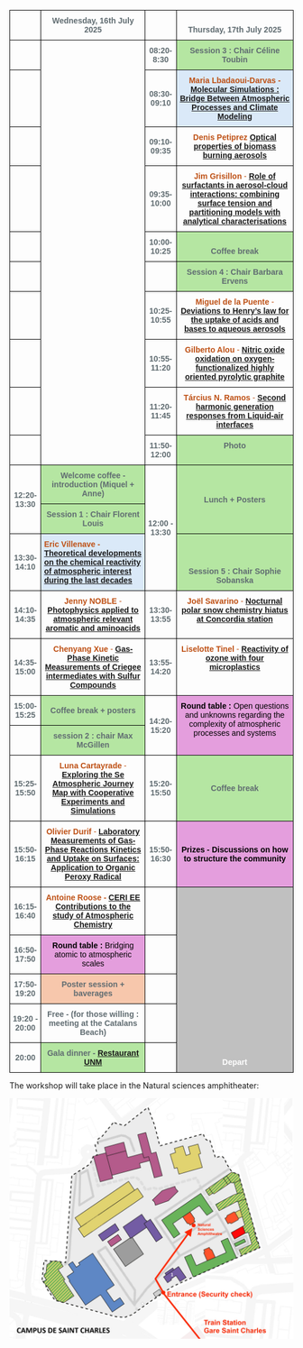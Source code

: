 
<html>


<style type="text/css">
  .page-header {
  color: white;
  text-align: center;
  background-color: white;
  background-image: url("./images/atmoheader.png");
  background-repeat: no-repeat;
  background-size: cover;
  margin: 0 auto;
}
.tg  {border-collapse:collapse;border-spacing:0;}
.tg td{border-color:black;border-style:solid;border-width:1px;font-family:Arial, sans-serif;font-size:14px;
  overflow:hidden;padding:10px 5px;word-break:normal;}
.tg th{border-color:black;border-style:solid;border-width:1px;font-family:Arial, sans-serif;font-size:14px;
  font-weight:normal;overflow:hidden;padding:10px 5px;word-break:normal;}
.tg .tg-cly1{text-align:left;vertical-align:middle}
.tg .tg-rz17{color:#606C71;font-weight:bold;text-align:center;vertical-align:middle}
.tg .tg-ej97{background-color:#B5E6A2;color:#606C71;font-weight:bold;text-align:center;vertical-align:bottom}
.tg .tg-7ma4{color:#BE5014;text-align:center;vertical-align:middle}
.tg .tg-zxc1{background-color:#E49EDD;color:rgba(0, 0, 0, 0.847);font-weight:bold;text-align:center;vertical-align:middle}
.tg .tg-9ujf{background-color:#B5E6A2;color:#606C71;font-weight:bold;text-align:center;vertical-align:top}
.tg .tg-z4yt{background-color:#B5E6A2;color:#606C71;font-weight:bold;text-align:center;vertical-align:middle}
.tg .tg-dcrf{background-color:#DAE9F8;color:#BE5014;font-weight:bold;text-align:left;vertical-align:top}
.tg .tg-2ynr{background-color:#c0c0c0;text-align:center;vertical-align:bottom}
.tg .tg-gmv9{color:#BE5014;font-weight:bold;text-align:center;vertical-align:top}
.tg .tg-nrix{text-align:center;vertical-align:middle}
.tg .tg-smof{color:#606C71;font-weight:bold;text-align:center;vertical-align:bottom}
.tg .tg-9ws7{background-color:#DAE9F8;color:#BE5014;font-weight:bold;text-align:center;vertical-align:bottom}
.tg .tg-xokn{background-color:#E49EDD;color:#E00;font-style:italic;text-align:center;vertical-align:top}
.tg .tg-l3lf{background-color:#F7C7AC;color:#606C71;font-weight:bold;text-align:center;vertical-align:bottom}
</style>
<body>
<table class="tg"><thead>
  <tr>
    <th class="tg-nrix"><span style="font-weight:400;font-style:normal;text-decoration:none;color:black"> </span></th>
    <th class="tg-smof"><span style="font-weight:700;font-style:normal;text-decoration:none;color:#606C71">Wednesday, 16th July 2025</span></th>
    <th class="tg-rz17"><span style="font-weight:700;font-style:normal;text-decoration:none;color:#606C71"> </span></th>
    <th class="tg-smof"><span style="font-weight:700;font-style:normal;text-decoration:none;color:#606C71">Thursday, 17th July 2025</span></th>
  </tr></thead>
<tbody>
  <tr>
    <td class="tg-nrix"><span style="font-weight:400;font-style:normal;text-decoration:none;color:black"> </span></td>
    <td class="tg-smof" rowspan="10"></td>
    <td class="tg-rz17"><span style="font-weight:700;font-style:normal;text-decoration:none;color:#606C71">08:20-8:30</span></td>
    <td class="tg-ej97"><span style="font-weight:700;font-style:normal;text-decoration:none;color:#606C71;background-color:#B5E6A2">Session 3 : Chair Céline Toubin</span></td>
  </tr>
  <tr>
    <td class="tg-cly1"><span style="font-weight:400;font-style:normal;text-decoration:none;color:black"> </span></td>
    <td class="tg-rz17"><span style="font-weight:700;font-style:normal;text-decoration:none;color:#606C71">08:30-09:10</span></td>
    <td class="tg-9ws7"><span style="font-weight:700;font-style:normal;text-decoration:none;color:#BE5014;background-color:#DAE9F8">Maria Lbadaoui-Darvas - </span><a href="https://amubox.univ-amu.fr/s/sQ9FmMq6C7rPKZT" target="_blank" rel="noopener noreferrer">Molecular Simulations : Bridge Between Atmospheric Processes and Climate Modeling</a></td>
  </tr>
  <tr>
    <td class="tg-cly1"><span style="font-weight:400;font-style:normal;text-decoration:none;color:black"> </span></td>
    <td class="tg-rz17"><span style="font-weight:700;font-style:normal;text-decoration:none;color:#606C71">09:10-09:35</span></td>
    <td class="tg-gmv9"><span style="font-weight:700;font-style:normal;text-decoration:none;color:#BE5014">Denis Petiprez</span>  <a href="https://amubox.univ-amu.fr/s/DBjW9JWsgZk724y" target="_blank" rel="noopener noreferrer">Optical properties of biomass burning aerosols</a></td>
  </tr>
  <tr>
    <td class="tg-cly1"><span style="font-weight:400;font-style:normal;text-decoration:none;color:black"> </span></td>
    <td class="tg-rz17"><span style="font-weight:700;font-style:normal;text-decoration:none;color:#606C71">09:35-10:00</span></td>
    <td class="tg-gmv9"><span style="font-weight:700;font-style:normal;text-decoration:none;color:#BE5014">Jim Grisillon</span> <span style="font-weight:400;font-style:normal;text-decoration:none;color:#BE5014">- </span><a href="https://amubox.univ-amu.fr/s/idwKbbpEWRkqLjW" target="_blank" rel="noopener noreferrer">Role of surfactants in aerosol-cloud interactions: combining surface tension and partitioning models with analytical characterisation</a><a href="https://amubox.univ-amu.fr/s/idwKbbpEWRkqLjW" target="_blank" rel="noopener noreferrer"><span style="font-weight:bold">s</span></a></td>
  </tr>
  <tr>
    <td class="tg-cly1"><span style="font-weight:400;font-style:normal;text-decoration:none;color:black"> </span></td>
    <td class="tg-rz17"><span style="font-weight:700;font-style:normal;text-decoration:none;color:#606C71">10:00-10:25</span></td>
    <td class="tg-ej97"><span style="font-weight:700;font-style:normal;text-decoration:none;color:#606C71;background-color:#B5E6A2">Coffee break</span></td>
  </tr>
  <tr>
    <td class="tg-cly1"><span style="font-weight:400;font-style:normal;text-decoration:none;color:black"> </span></td>
    <td class="tg-rz17"><span style="font-weight:700;font-style:normal;text-decoration:none;color:#606C71"> </span></td>
    <td class="tg-ej97"><span style="font-weight:700;font-style:normal;text-decoration:none;color:#606C71;background-color:#B5E6A2">Session 4 : Chair Barbara Ervens</span></td>
  </tr>
  <tr>
    <td class="tg-cly1"><span style="font-weight:400;font-style:normal;text-decoration:none;color:black"> </span></td>
    <td class="tg-rz17"><span style="font-weight:700;font-style:normal;text-decoration:none;color:#606C71">10:25-10:55</span></td>
    <td class="tg-gmv9"><span style="font-weight:700;font-style:normal;text-decoration:none;color:#BE5014">Miguel de la Puente</span> <span style="font-weight:400;font-style:normal;text-decoration:none;color:#BE5014">- </span><a href="https://amubox.univ-amu.fr/s/j22Qxin3nQbLQ6C" target="_blank" rel="noopener noreferrer">Deviations to Henry’s law for the uptake of acids and bases to aqueous aerosols</a></td>
  </tr>
  <tr>
    <td class="tg-cly1"><span style="font-weight:400;font-style:normal;text-decoration:none;color:black"> </span></td>
    <td class="tg-rz17"><span style="font-weight:700;font-style:normal;text-decoration:none;color:#606C71">10:55-11:20</span></td>
    <td class="tg-gmv9"><span style="font-weight:700;font-style:normal;text-decoration:none;color:#BE5014">Gilberto Alou </span><span style="font-weight:400;font-style:normal;text-decoration:none;color:#BE5014">- </span><a href="https://amubox.univ-amu.fr/s/kRdLyRTsHqoQpSq" target="_blank" rel="noopener noreferrer">Nitric oxide oxidation on oxygen-functionalized highly oriented pyrolytic graphite</a></td>
  </tr>
  <tr>
    <td class="tg-cly1"><span style="font-weight:400;font-style:normal;text-decoration:none;color:black"> </span></td>
    <td class="tg-rz17"><span style="font-weight:700;font-style:normal;text-decoration:none;color:#606C71">11:20-11:45</span></td>
    <td class="tg-gmv9"><span style="font-weight:700;font-style:normal;text-decoration:none;color:#BE5014">Tárcius N. Ramos </span><span style="font-weight:400;font-style:normal;text-decoration:none;color:#BE5014">- </span><a href="https://amubox.univ-amu.fr/s/P9NjykPXFYZyAn8" target="_blank" rel="noopener noreferrer">Second harmonic generation responses from Liquid-air interfaces</a></td>
  </tr>
  <tr>
    <td class="tg-cly1"><span style="font-weight:400;font-style:normal;text-decoration:none;color:black"> </span></td>
    <td class="tg-rz17"><span style="font-weight:700;font-style:normal;text-decoration:none;color:#606C71">11:50-12:00</span></td>
    <td class="tg-9ujf"> <span style="font-weight:700;font-style:normal;text-decoration:none;color:#606C71;background-color:#B5E6A2">Photo</span> </td>
  </tr>
  <tr>
    <td class="tg-rz17" rowspan="2"><span style="font-weight:700;font-style:normal;text-decoration:none;color:#606C71">12:20-13:30</span></td>
    <td class="tg-ej97"><span style="font-weight:700;font-style:normal;text-decoration:none;color:#606C71;background-color:#B5E6A2">Welcome coffee - introduction (Miquel + Anne)</span></td>
    <td class="tg-rz17" rowspan="3"><span style="font-weight:700;font-style:normal;text-decoration:none;color:#606C71">12:00 - 13:30</span></td>
    <td class="tg-z4yt" rowspan="2"><span style="font-weight:700;font-style:normal;text-decoration:none;color:#606C71;background-color:#B5E6A2">Lunch</span>  <span style="font-weight:700;font-style:normal;text-decoration:none;color:#606C71;background-color:#B5E6A2">+ Posters</span></td>
  </tr>
  <tr>
    <td class="tg-ej97"><span style="font-weight:700;font-style:normal;text-decoration:none;color:#606C71;background-color:#B5E6A2">Session 1 : Chair Florent Louis</span></td>
  </tr>
  <tr>
    <td class="tg-rz17"><span style="font-weight:700;font-style:normal;text-decoration:none;color:#606C71">13:30-14:10</span></td>
    <td class="tg-dcrf"><span style="font-weight:700;font-style:normal;text-decoration:none;color:#BE5014;background-color:#DAE9F8">Eric Villenave  -</span> <a href="https://amubox.univ-amu.fr/s/bJAgZ49tbeiFtwG" target="_blank" rel="noopener noreferrer">Theoretical developments on the chemical reactivity of atmospheric interest during the last decades</a></td>
    <td class="tg-ej97"><span style="font-weight:700;font-style:normal;text-decoration:none;color:#606C71;background-color:#B5E6A2">Session 5 : Chair Sophie Sobanska</span></td>
  </tr>
  <tr>
    <td class="tg-rz17"><span style="font-weight:700;font-style:normal;text-decoration:none;color:#606C71">14:10-14:35</span></td>
    <td class="tg-gmv9"><span style="font-weight:700;font-style:normal;text-decoration:none;color:#BE5014">Jenny NOBLE</span><span style="font-weight:400;font-style:normal;text-decoration:none;color:#BE5014"> - </span><a href="https://amubox.univ-amu.fr/s/fPqTErcYgJMG4PH" target="_blank" rel="noopener noreferrer">Photophysics applied to atmospheric relevant aromatic and aminoacids</a></td>
    <td class="tg-rz17"><span style="font-weight:700;font-style:normal;text-decoration:none;color:#606C71">13:30-13:55</span></td>
    <td class="tg-gmv9"><span style="font-weight:700;font-style:normal;text-decoration:none;color:#BE5014">Joël Savarino</span> <span style="font-weight:400;font-style:normal;text-decoration:none;color:#BE5014">-  </span><a href="https://amubox.univ-amu.fr/s/LKStiAWLJKoMZN3" target="_blank" rel="noopener noreferrer">Nocturnal polar snow chemistry hiatus at Concordia station</a></td>
  </tr>
  <tr>
    <td class="tg-rz17"><span style="font-weight:700;font-style:normal;text-decoration:none;color:#606C71">14:35-15:00</span></td>
    <td class="tg-gmv9"><span style="font-weight:700;font-style:normal;text-decoration:none;color:#BE5014">Chenyang Xue</span><span style="font-weight:400;font-style:normal;text-decoration:none;color:#BE5014"> - </span><a href="https://amubox.univ-amu.fr/s/LLboxg5sXkM53fm" target="_blank" rel="noopener noreferrer">Gas-Phase Kinetic Measurements of Criegee intermediates with Sulfur Compounds</a></td>
    <td class="tg-rz17"><span style="font-weight:700;font-style:normal;text-decoration:none;color:#606C71">13:55-14:20</span></td>
    <td class="tg-gmv9"><span style="font-weight:700;font-style:normal;text-decoration:none;color:#BE5014">Liselotte Tinel</span> <span style="font-weight:400;font-style:normal;text-decoration:none;color:#BE5014">- </span><a href="https://amubox.univ-amu.fr/s/2PmDSwZTNpW7SfB" target="_blank" rel="noopener noreferrer">Reactivity of ozone with four microplastics</a></td>
  </tr>
  <tr>
    <td class="tg-rz17"><span style="font-weight:700;font-style:normal;text-decoration:none;color:#606C71">15:00-15:25</span></td>
    <td class="tg-z4yt"><span style="font-weight:700;font-style:normal;text-decoration:none;color:#606C71;background-color:#B5E6A2">Coffee break + posters</span></td>
    <td class="tg-rz17" rowspan="2"><span style="font-weight:700;font-style:normal;text-decoration:none;color:#606C71">14:20-15:20</span></td>
    <td class="tg-xokn" rowspan="2"><span style="font-weight:700;font-style:normal;text-decoration:none;color:windowtext">Round table :</span> <span style="font-weight:400;font-style:normal;text-decoration:none;color:windowtext">Open questions and unknowns regarding the complexity of atmospheric processes and systems</span></td>
  </tr>
  <tr>
    <td class="tg-rz17"><span style="font-weight:700;font-style:normal;text-decoration:none;color:#606C71"> </span></td>
    <td class="tg-z4yt"><span style="font-weight:700;font-style:normal;text-decoration:none;color:#606C71;background-color:#B5E6A2">session 2 : chair Max McGillen</span></td>
  </tr>
  <tr>
    <td class="tg-rz17"><span style="font-weight:700;font-style:normal;text-decoration:none;color:#606C71">15:25-15:50</span></td>
    <td class="tg-gmv9"><span style="font-weight:700;font-style:normal;text-decoration:none;color:#BE5014">Luna Cartayrade</span><span style="font-weight:400;font-style:normal;text-decoration:none;color:#BE5014"> - </span><a href="https://amubox.univ-amu.fr/s/r2YD6mqSSFKEJWx" target="_blank" rel="noopener noreferrer">Exploring the Se Atmospheric Journey Map with Cooperative Experiments and Simulations</a></td>
    <td class="tg-rz17"><span style="font-weight:700;font-style:normal;text-decoration:none;color:#606C71">15:20-15:50</span></td>
    <td class="tg-z4yt"><span style="font-weight:700;font-style:normal;text-decoration:none;color:#606C71;background-color:#B5E6A2">Coffee break</span></td>
  </tr>
  <tr>
    <td class="tg-rz17"><span style="font-weight:700;font-style:normal;text-decoration:none;color:#606C71">15:50-16:15</span></td>
    <td class="tg-gmv9"><span style="font-weight:700;font-style:normal;text-decoration:none;color:#BE5014">Olivier Durif </span><span style="font-weight:400;font-style:normal;text-decoration:none;color:#BE5014">- </span><a href="https://amubox.univ-amu.fr/s/DqbS5QQNfWxWGR7" target="_blank" rel="noopener noreferrer">Laboratory Measurements of Gas-Phase Reactions Kinetics and Uptake on Surfaces: Application to Organic Peroxy Radical</a></td>
    <td class="tg-rz17"><span style="font-weight:700;font-style:normal;text-decoration:none;color:#606C71">15:50-16:30</span></td>
    <td class="tg-zxc1"><span style="font-weight:700;font-style:normal;text-decoration:none;color:windowtext;background-color:#E49EDD">Prizes -</span> <span style="font-weight:700;font-style:normal;text-decoration:none;color:windowtext">Discussions on how to structure the community</span></td>
  </tr>
  <tr>
    <td class="tg-rz17"><span style="font-weight:700;font-style:normal;text-decoration:none;color:#606C71">16:15-16:40</span></td>
    <td class="tg-gmv9"><span style="font-weight:700;font-style:normal;text-decoration:none;color:#BE5014">Antoine Roose</span> -<span style="font-weight:400;font-style:normal;text-decoration:none;color:#BE5014"> </span><a href="https://amubox.univ-amu.fr/s/gydxgJiJDceN8jx" target="_blank" rel="noopener noreferrer">CERI EE Contributions to the study of Atmospheric Chemistry</a></td>
    <td class="tg-7ma4"><span style="font-weight:400;font-style:normal;text-decoration:none;color:#BE5014"> </span></td>
    <td class="tg-2ynr" rowspan="5"><span style="font-weight:700;font-style:normal;text-decoration:none;color:black"> </span><br><span style="font-weight:700;font-style:normal;text-decoration:none;color:white">Depart</span><br><span style="font-weight:700;font-style:normal;text-decoration:none;color:#606C71"> </span></td>
  </tr>
  <tr>
    <td class="tg-rz17"><span style="font-weight:700;font-style:normal;text-decoration:none;color:#606C71">16:50-17:50</span></td>
    <td class="tg-xokn"><span style="font-weight:700;font-style:normal;text-decoration:none;color:windowtext">Round table :</span> <span style="font-weight:400;font-style:normal;text-decoration:none;color:windowtext">Bridging atomic to atmospheric scales</span></td>
    <td class="tg-7ma4"><span style="font-weight:400;font-style:normal;text-decoration:none;color:#BE5014"> </span></td>
  </tr>
  <tr>
    <td class="tg-rz17"><span style="font-weight:700;font-style:normal;text-decoration:none;color:#606C71">17:50-19:20</span></td>
    <td class="tg-l3lf"><span style="font-weight:700;font-style:normal;text-decoration:none;color:#606C71;background-color:#F7C7AC">Poster session + baverages</span></td>
    <td class="tg-7ma4"><span style="font-weight:400;font-style:normal;text-decoration:none;color:#BE5014"> </span></td>
  </tr>
  <tr>
    <td class="tg-rz17"><span style="font-weight:700;font-style:normal;text-decoration:none;color:#606C71">19:20 - 20:00</span></td>
    <td class="tg-smof"><span style="font-weight:700;font-style:normal;text-decoration:none;color:#606C71">Free -</span>  <span style="font-weight:700;font-style:normal;text-decoration:none;color:#606C71">(for those willing : meeting at the Catalans Beach)</span></td>
    <td class="tg-rz17"><span style="font-weight:700;font-style:normal;text-decoration:none;color:#606C71"> </span></td>
  </tr>
  <tr>
    <td class="tg-rz17"><span style="font-weight:700;font-style:normal;text-decoration:none;color:#606C71">20:00</span></td>
    <td class="tg-ej97"><span style="font-weight:700;font-style:normal;text-decoration:none;color:#606C71;background-color:#B5E6A2">Gala dinner - </span><a href="https://maps.app.goo.gl/2VCYWKjYaFsGF6nq8" target="_blank" rel="noopener noreferrer">Restaurant UNM</a></td>
    <td class="tg-rz17"><span style="font-weight:700;font-style:normal;text-decoration:none;color:#606C71"> </span></td>
  </tr>
</tbody></table>
</body>

The workshop will take place in the Natural sciences amphitheater:

<img src="images/Plan_Campus_SC.jpg">

</html>

